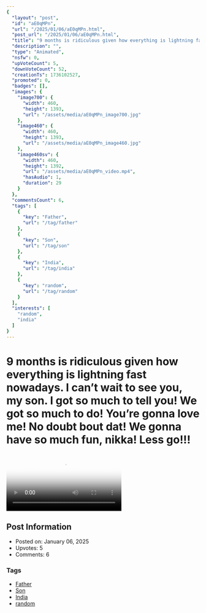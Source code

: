 ```yaml
---
{
  "layout": "post",
  "id": "aE0qMPn",
  "url": "/2025/01/06/aE0qMPn.html",
  "post_url": "/2025/01/06/aE0qMPn.html",
  "title": "9 months is ridiculous given how everything is lightning fast nowadays. I can’t wait to see you, my son. I got so much to tell you! We got so much to do! You’re gonna love me! No doubt bout dat! We gonna have so much fun, nikka! Less go!!!",
  "description": "",
  "type": "Animated",
  "nsfw": 0,
  "upVoteCount": 5,
  "downVoteCount": 52,
  "creationTs": 1736102527,
  "promoted": 0,
  "badges": [],
  "images": {
    "image700": {
      "width": 460,
      "height": 1393,
      "url": "/assets/media/aE0qMPn_image700.jpg"
    },
    "image460": {
      "width": 460,
      "height": 1393,
      "url": "/assets/media/aE0qMPn_image460.jpg"
    },
    "image460sv": {
      "width": 460,
      "height": 1392,
      "url": "/assets/media/aE0qMPn_video.mp4",
      "hasAudio": 1,
      "duration": 29
    }
  },
  "commentsCount": 6,
  "tags": [
    {
      "key": "Father",
      "url": "/tag/father"
    },
    {
      "key": "Son",
      "url": "/tag/son"
    },
    {
      "key": "India",
      "url": "/tag/india"
    },
    {
      "key": "random",
      "url": "/tag/random"
    }
  ],
  "interests": [
    "random",
    "india"
  ]
}
---
```


# 9 months is ridiculous given how everything is lightning fast nowadays. I can’t wait to see you, my son. I got so much to tell you! We got so much to do! You’re gonna love me! No doubt bout dat! We gonna have so much fun, nikka! Less go!!!

<video controls playsinline loop poster="/assets/media/aE0qMPn_image460.jpg">
  <source src="/assets/media/aE0qMPn_video.mp4" type="video/mp4">
  Your browser does not support the video tag.
</video>

## Post Information

- Posted on: January 06, 2025
- Upvotes: 5
- Comments: 6

### Tags

- [Father](/tag/Father)
- [Son](/tag/Son)
- [India](/tag/India)
- [random](/tag/random)
